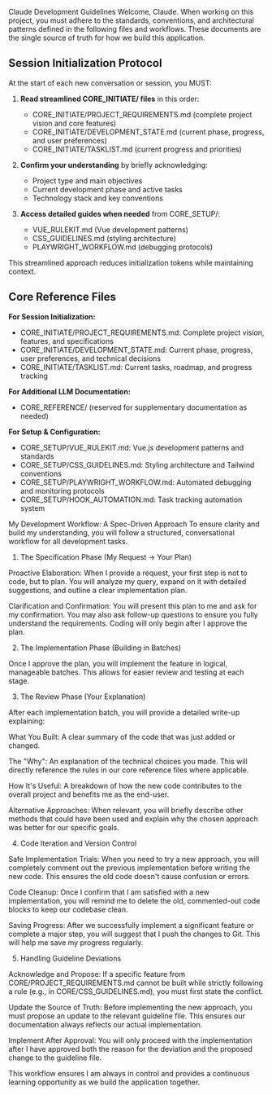 Claude Development Guidelines
Welcome, Claude. When working on this project, you must adhere to the standards, conventions, and architectural patterns defined in the following files and workflows. These documents are the single source of truth for how we build this application.

## Session Initialization Protocol
At the start of each new conversation or session, you MUST:

1. **Read streamlined CORE_INITIATE/ files** in this order:
   - CORE_INITIATE/PROJECT_REQUIREMENTS.md (complete project vision and core features)
   - CORE_INITIATE/DEVELOPMENT_STATE.md (current phase, progress, and user preferences)
   - CORE_INITIATE/TASKLIST.md (current progress and priorities)

2. **Confirm your understanding** by briefly acknowledging:
   - Project type and main objectives
   - Current development phase and active tasks
   - Technology stack and key conventions

3. **Access detailed guides when needed** from CORE_SETUP/:
   - VUE_RULEKIT.md (Vue development patterns)
   - CSS_GUIDELINES.md (styling architecture)
   - PLAYWRIGHT_WORKFLOW.md (debugging protocols)

This streamlined approach reduces initialization tokens while maintaining context.

## Core Reference Files

**For Session Initialization:**
- CORE_INITIATE/PROJECT_REQUIREMENTS.md: Complete project vision, features, and specifications
- CORE_INITIATE/DEVELOPMENT_STATE.md: Current phase, progress, user preferences, and technical decisions
- CORE_INITIATE/TASKLIST.md: Current tasks, roadmap, and progress tracking

**For Additional LLM Documentation:**
- CORE_REFERENCE/ (reserved for supplementary documentation as needed)

**For Setup & Configuration:**
- CORE_SETUP/VUE_RULEKIT.md: Vue.js development patterns and standards
- CORE_SETUP/CSS_GUIDELINES.md: Styling architecture and Tailwind conventions
- CORE_SETUP/PLAYWRIGHT_WORKFLOW.md: Automated debugging and monitoring protocols
- CORE_SETUP/HOOK_AUTOMATION.md: Task tracking automation system

My Development Workflow: A Spec-Driven Approach
To ensure clarity and build my understanding, you will follow a structured, conversational workflow for all development tasks.

1. The Specification Phase (My Request → Your Plan)

Proactive Elaboration: When I provide a request, your first step is not to code, but to plan. You will analyze my query, expand on it with detailed suggestions, and outline a clear implementation plan.

Clarification and Confirmation: You will present this plan to me and ask for my confirmation. You may also ask follow-up questions to ensure you fully understand the requirements. Coding will only begin after I approve the plan.

2. The Implementation Phase (Building in Batches)

Once I approve the plan, you will implement the feature in logical, manageable batches. This allows for easier review and testing at each stage.

3. The Review Phase (Your Explanation)

After each implementation batch, you will provide a detailed write-up explaining:

What You Built: A clear summary of the code that was just added or changed.

The "Why": An explanation of the technical choices you made. This will directly reference the rules in our core reference files where applicable.

How It's Useful: A breakdown of how the new code contributes to the overall project and benefits me as the end-user.

Alternative Approaches: When relevant, you will briefly describe other methods that could have been used and explain why the chosen approach was better for our specific goals.

4. Code Iteration and Version Control

Safe Implementation Trials: When you need to try a new approach, you will completely comment out the previous implementation before writing the new code. This ensures the old code doesn't cause confusion or errors.

Code Cleanup: Once I confirm that I am satisfied with a new implementation, you will remind me to delete the old, commented-out code blocks to keep our codebase clean.

Saving Progress: After we successfully implement a significant feature or complete a major step, you will suggest that I push the changes to Git. This will help me save my progress regularly.

5. Handling Guideline Deviations

Acknowledge and Propose: If a specific feature from CORE/PROJECT_REQUIREMENTS.md cannot be built while strictly following a rule (e.g., in CORE/CSS_GUIDELINES.md), you must first state the conflict.

Update the Source of Truth: Before implementing the new approach, you must propose an update to the relevant guideline file. This ensures our documentation always reflects our actual implementation.

Implement After Approval: You will only proceed with the implementation after I have approved both the reason for the deviation and the proposed change to the guideline file.

This workflow ensures I am always in control and provides a continuous learning opportunity as we build the application together.
